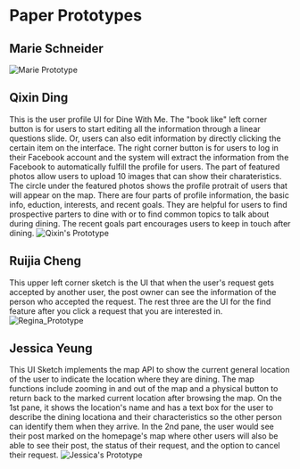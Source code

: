 # Paper Prototypes


## Marie Schneider
![Marie Prototype](https://github.com/dingqixin/chicas/blob/master/img/userinterface/Milestone%204/Mari's%20prototype.jpg)


## Qixin Ding
This is the user profile UI for Dine With Me. The "book like" left corner button is for users to start editing all the information through a linear questions slide. Or, users can also edit information by directly clicking the certain item on the interface. The right corner button is for users to log in their Facebook account and the system will extract the information from the Facebook to automatically fulfill the profile for users. The part of featured photos allow users to upload 10 images that can show their charateristics. The circle under the featured photos shows the profile protrait of users that will appear on the map. There are four parts of profile information, the basic info, eduction, interests, and recent goals. They are helpful for users to find prospective parters to dine with or to find common topics to talk about during dining. The recent goals part encourages users to keep in touch after dining. 
![Qixin's Prototype](https://github.com/dingqixin/chicas/blob/master/img/userinterface/Milestone%204/Qixin's%20UI.jpeg)


## Ruijia Cheng
This upper left corner sketch is the UI that when the user's request gets accepted by another user, the post owner can see the information of the person who accepted the request. The rest three are the UI for the find feature after you click a request that you are interested in. 
![Regina_Prototype](https://github.com/dingqixin/chicas/blob/master/img/userinterface/Milestone%204/2103140889.jpg)


## Jessica Yeung
This UI Sketch implements the map API to show the current general location of the user to indicate the location where they are dining. The map functions include zooming in and out of the map and a physical button to return back to the marked current location after browsing the map. On the 1st pane, it shows the location's name and has a text box for the user to describe the dining locationa and their characteristics so the other person can identify them when they arrive. In the 2nd pane, the user would see their post marked on the homepage's map where other users will also be able to see their post, the status of their request, and the option to cancel their request.
![Jessica's Prototype](https://github.com/dingqixin/chicas/blob/master/img/userinterface/Milestone%204/Post_UI.JPG)
